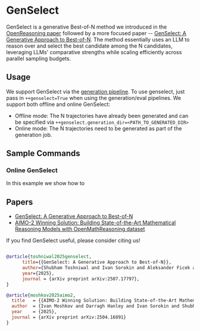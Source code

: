 # GenSelect


GenSelect is a generative Best-of-N method we introduced in the [OpenReasoning paper](https://arxiv.org/abs/2504.16891) followed by a more focused paper -- [GenSelect: A Generative Approach to Best-of-N](https://arxiv.org/abs/2507.17797). The method essentially uses an LLM to reason over and select the best candidate among the N candidates, leveraging LLMs' comparative strengths while scaling efficiently across parallel sampling budgets.


## Usage

We support GenSelect via the [generation pipeline](https://nvidia.github.io/NeMo-Skills/pipelines/generation/). To use genselect, just pass in `++genselect=True` when using the generation/eval pipelines.
We support both offline and online GenSelect:

- Offline mode: The N trajectories have already been generated and can be specified via `++genselect.generation_dir=<PATH_TO_GENERATED_DIR>`
- Online mode: The N trajectories need to be generated as part of the generation job.



## Sample Commands


### Online GenSelect

In this example we show how to







## Papers

- [GenSelect: A Generative Approach to Best-of-N](https://arxiv.org/abs/2507.17797)
- [AIMO-2 Winning Solution: Building State-of-the-Art Mathematical Reasoning Models with OpenMathReasoning dataset](https://arxiv.org/abs/2504.16891)


If you find GenSelect useful, please consider citing us!

```bibtex

@article{toshniwal2025genselect,
      title={{GenSelect: A Generative Approach to Best-of-N}},
      author={Shubham Toshniwal and Ivan Sorokin and Aleksander Ficek and Ivan Moshkov and Igor Gitman},
      year={2025},
      journal = {arXiv preprint arXiv:2507.17797},
}

@article{moshkov2025aimo2,
  title   = {{AIMO-2 Winning Solution: Building State-of-the-Art Mathematical Reasoning Models with OpenMathReasoning dataset}},
  author  = {Ivan Moshkov and Darragh Hanley and Ivan Sorokin and Shubham Toshniwal and Christof Henkel and Benedikt Schifferer and Wei Du and Igor Gitman},
  year    = {2025},
  journal = {arXiv preprint arXiv:2504.16891}
}
```